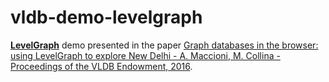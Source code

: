 # vldb-demo-levelgraph

[__LevelGraph__][levelgraph] demo presented in the paper [Graph databases in the
browser: using LevelGraph
to explore New Delhi - A. Maccioni, M. Collina - Proceedings of the VLDB Endowment, 2016](http://www.vldb.org/pvldb/vol9/p1469-maccioni.pdf).

[levelgraph]: https://github.com/mcollina/levelgraph
